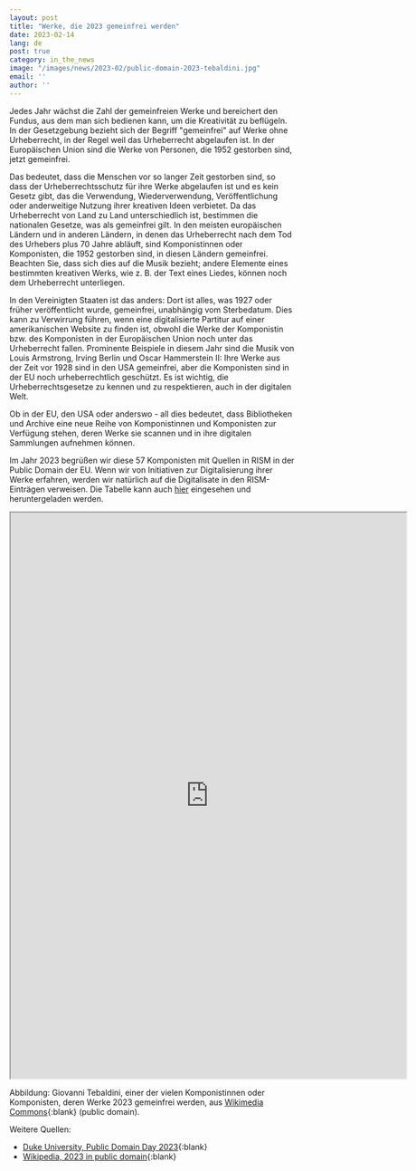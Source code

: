 ```yaml
---
layout: post
title: "Werke, die 2023 gemeinfrei werden"
date: 2023-02-14
lang: de
post: true
category: in_the_news
image: "/images/news/2023-02/public-domain-2023-tebaldini.jpg"
email: ''
author: ''
---
```


Jedes Jahr wächst die Zahl der gemeinfreien Werke und bereichert den Fundus, aus dem man sich bedienen kann, um die Kreativität zu beflügeln. In der Gesetzgebung bezieht sich der Begriff "gemeinfrei" auf Werke ohne Urheberrecht, in der Regel weil das Urheberrecht abgelaufen ist. In der Europäischen Union sind die Werke von Personen, die 1952 gestorben sind, jetzt gemeinfrei.

Das bedeutet, dass die Menschen vor so langer Zeit gestorben sind, so dass der Urheberrechtsschutz für ihre Werke abgelaufen ist und es kein Gesetz gibt, das die Verwendung, Wiederverwendung, Veröffentlichung oder anderweitige Nutzung ihrer kreativen Ideen verbietet. Da das Urheberrecht von Land zu Land unterschiedlich ist, bestimmen die nationalen Gesetze, was als gemeinfrei gilt. In den meisten europäischen Ländern und in anderen Ländern, in denen das Urheberrecht nach dem Tod des Urhebers plus 70 Jahre abläuft, sind Komponistinnen oder Komponisten, die 1952 gestorben sind, in diesen Ländern gemeinfrei. Beachten Sie, dass sich dies auf die Musik bezieht; andere Elemente eines bestimmten kreativen Werks, wie z. B. der Text eines Liedes, können noch dem Urheberrecht unterliegen.

In den Vereinigten Staaten ist das anders: Dort ist alles, was 1927 oder früher veröffentlicht wurde, gemeinfrei, unabhängig vom Sterbedatum. Dies kann zu Verwirrung führen, wenn eine digitalisierte Partitur auf einer amerikanischen Website zu finden ist, obwohl die Werke der Komponistin bzw. des Komponisten in der Europäischen Union noch unter das Urheberrecht fallen. Prominente Beispiele in diesem Jahr sind die Musik von Louis Armstrong, Irving Berlin und Oscar Hammerstein II: Ihre Werke aus der Zeit vor 1928 sind in den USA gemeinfrei, aber die Komponisten sind in der EU noch urheberrechtlich geschützt. Es ist wichtig, die Urheberrechtsgesetze zu kennen und zu respektieren, auch in der digitalen Welt.

Ob in der EU, den USA oder anderswo - all dies bedeutet, dass Bibliotheken und Archive eine neue Reihe von Komponistinnen und Komponisten zur Verfügung stehen, deren Werke sie scannen und in ihre digitalen Sammlungen aufnehmen können.

Im Jahr 2023 begrüßen wir diese 57 Komponisten mit Quellen in RISM in der Public Domain der EU. Wenn wir von Initiativen zur Digitalisierung ihrer Werke erfahren, werden wir natürlich auf die Digitalisate in den RISM-Einträgen verweisen. Die Tabelle kann auch [hier](https://docs.google.com/spreadsheets/d/1D_l0nZaqhyALlr4eJyRQdKiqTW073Awsd6JXGlk2pLY/edit?usp=sharing) eingesehen und heruntergeladen werden.

<iframe src="https://docs.google.com/spreadsheets/d/e/2PACX-1vQxZQ7JWYIUETOiGYp8NaDyGBy2rdn8RkENRUWm1i-pBiMJXASGJjYfMCDwJ425YpZVp9Q8rxbon-Nd/pubhtml?widget=true&amp;headers=false" width="700" height="1000"></iframe>

Abbildung: Giovanni Tebaldini, einer der vielen Komponistinnen oder Komponisten, deren Werke 2023 gemeinfrei werden, aus [Wikimedia Commons](https://commons.wikimedia.org/wiki/File:Tebaldini.jpg){:blank} (public domain).

Weitere Quellen:
- [Duke University, Public Domain Day 2023](https://web.law.duke.edu/cspd/publicdomainday/2023/){:blank}
- [Wikipedia, 2023 in public domain](https://en.wikipedia.org/wiki/2023_in_public_domain){:blank} 
